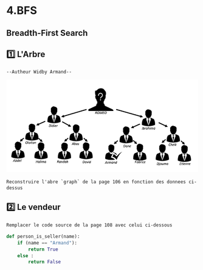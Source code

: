 # 4.BFS

## Breadth-First Search

## :one: L'Arbre 

    --Autheur Widby Armand--

![Alt Tag](./TREE.png)

    Reconstruire l'abre `graph` de la page 106 en fonction des donnees ci-dessus 

## :two: Le vendeur

    Remplacer le code source de la page 108 avec celui ci-dessous

```Python
def person_is_seller(name):
    if (name == "Armand"):
        return True
    else :
        return False
```
